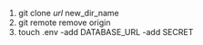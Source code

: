 1. git clone _url_ new_dir_name
2. git remote remove origin
3. touch .env
  -add DATABASE_URL
  -add SECRET

